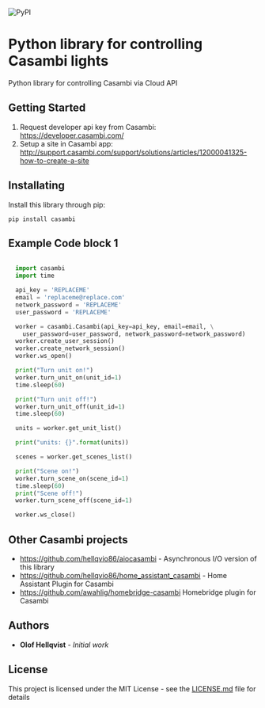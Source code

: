 ![PyPI](https://img.shields.io/pypi/v/casambi)

# Python library for controlling Casambi lights

Python library for controlling Casambi via Cloud API

## Getting Started
1. Request developer api key from Casambi: https://developer.casambi.com/
2. Setup a site in Casambi app: http://support.casambi.com/support/solutions/articles/12000041325-how-to-create-a-site

## Installating
Install this library through pip: 
```
pip install casambi
```

## Example Code block 1
```python

  import casambi
  import time

  api_key = 'REPLACEME'
  email = 'replaceme@replace.com'
  network_password = 'REPLACEME'
  user_password = 'REPLACEME'

  worker = casambi.Casambi(api_key=api_key, email=email, \
    user_password=user_password, network_password=network_password)
  worker.create_user_session()
  worker.create_network_session()
  worker.ws_open()

  print("Turn unit on!")
  worker.turn_unit_on(unit_id=1)
  time.sleep(60)

  print("Turn unit off!")
  worker.turn_unit_off(unit_id=1)
  time.sleep(60)

  units = worker.get_unit_list()

  print("units: {}".format(units))

  scenes = worker.get_scenes_list()

  print("Scene on!")
  worker.turn_scene_on(scene_id=1)
  time.sleep(60)
  print("Scene off!")
  worker.turn_scene_off(scene_id=1)

  worker.ws_close()
```
## Other Casambi projects
* https://github.com/hellqvio86/aiocasambi - Asynchronous I/O version of this library
* https://github.com/hellqvio86/home_assistant_casambi - Home Assistant Plugin for Casambi
* https://github.com/awahlig/homebridge-casambi Homebridge plugin for Casambi

## Authors

* **Olof Hellqvist** - *Initial work*

## License

This project is licensed under the MIT License - see the [LICENSE.md](LICENSE.md) file for details
